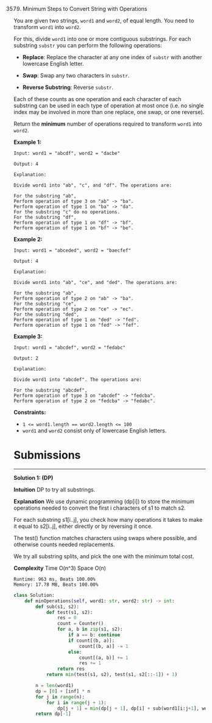 3579. Minimum Steps to Convert String with Operations

You are given two strings, `word1` and `word2`, of equal length. You need to transform `word1` into `word2`.

For this, divide `word1` into one or more contiguous substrings. For each substring `substr` you can perform the following operations:

* **Replace**: Replace the character at any one index of `substr` with another lowercase English letter.

* **Swap**: Swap any two characters in `substr`.

* **Reverse Substring**: Reverse `substr`.

Each of these counts as one operation and each character of each substring can be used in each type of operation at most once (i.e. no single index may be involved in more than one replace, one swap, or one reverse).

Return the **minimum** number of operations required to transform `word1` into `word2`.

 

**Example 1:**
```
Input: word1 = "abcdf", word2 = "dacbe"

Output: 4

Explanation:

Divide word1 into "ab", "c", and "df". The operations are:

For the substring "ab",
Perform operation of type 3 on "ab" -> "ba".
Perform operation of type 1 on "ba" -> "da".
For the substring "c" do no operations.
For the substring "df",
Perform operation of type 1 on "df" -> "bf".
Perform operation of type 1 on "bf" -> "be".
```

**Example 2:**
```
Input: word1 = "abceded", word2 = "baecfef"

Output: 4

Explanation:

Divide word1 into "ab", "ce", and "ded". The operations are:

For the substring "ab",
Perform operation of type 2 on "ab" -> "ba".
For the substring "ce",
Perform operation of type 2 on "ce" -> "ec".
For the substring "ded",
Perform operation of type 1 on "ded" -> "fed".
Perform operation of type 1 on "fed" -> "fef".
```

**Example 3:**
```
Input: word1 = "abcdef", word2 = "fedabc"

Output: 2

Explanation:

Divide word1 into "abcdef". The operations are:

For the substring "abcdef",
Perform operation of type 3 on "abcdef" -> "fedcba".
Perform operation of type 2 on "fedcba" -> "fedabc".
```

**Constraints:**

* `1 <= word1.length == word2.length <= 100`
* `word1` and `word2` consist only of lowercase English letters.

# Submissions
---
**Solution 1: (DP)**

__Intuition__
DP to try all substrings.

__Explanation__
We use dynamic programming (dp[i]) to store the minimum operations needed to convert the first i characters of s1 to match s2.

For each substring s1[i..j], you check how many operations it takes to make it equal to s2[i..j], either directly or by reversing it once.

The test() function matches characters using swaps where possible, and otherwise counts needed replacements.

We try all substring splits, and pick the one with the minimum total cost.

__Complexity__
Time O(n^3)
Space O(n)

```
Runtime: 963 ms, Beats 100.00%
Memory: 17.78 MB, Beats 100.00%
```
```python
class Solution:
    def minOperations(self, word1: str, word2: str) -> int:
        def sub(s1, s2):
            def test(s1, s2):
                res = 0
                count = Counter()
                for a, b in zip(s1, s2):
                    if a == b: continue
                    if count[(b, a)]:
                        count[(b, a)] -= 1
                    else:
                        count[(a, b)] += 1
                        res += 1
                return res
            return min(test(s1, s2), test(s1, s2[::-1]) + 1)

        n = len(word1)
        dp = [0] + [inf] * n
        for j in range(n):
            for i in range(j + 1):
                dp[j + 1] = min(dp[j + 1], dp[i] + sub(word1[i:j+1], word2[i:j+1]))
        return dp[-1]
```

